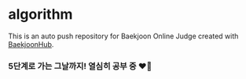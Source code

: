 # algorithm
This is an auto push repository for Baekjoon Online Judge created with [BaekjoonHub](https://github.com/BaekjoonHub/BaekjoonHub).
### 5단계로 가는 그날까지! 열심히 공부 중 ❤️💖
